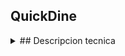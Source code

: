 ## QuickDine

<details>
  <summary>## Descripcion tecnica</summary>

  **QuickDine** es una plataforma de gestión de pedidos para restaurantes, diseñada para optimizar la interacción entre restaurantes, domiciliarios y clientes. Está implementada con un enfoque en el backend y una arquitectura escalable, permitiendo a los restaurantes gestionar su menú, domiciliarios y pedidos de manera eficiente a través de una API RESTful, garantizando una experiencia de usuario ágil y segura.

---

## Características clave:
- **Gestión de roles y permisos**:  
  El sistema maneja roles como **Domiciliarios**, **Clientes** y **Restaurantes**, cada uno con acceso restringido a ciertos endpoints. La validación de permisos se realiza mediante middleware, permitiendo configurar permisos globalmente para el sistema y adaptándose a necesidades específicas sin necesidad de modificar el código.

- **Autenticación y seguridad**:  
  Implementación de autenticación basada en **JWT** para garantizar la seguridad de los endpoints, con un sistema de validación que verifica el acceso de los usuarios según su rol y los permisos asignados.

- **Gestión de pedidos**:  
  Los clientes pueden realizar pedidos desde el menú de cualquier restaurante registrado en la plataforma, con pagos gestionados a través de la integración con pasarelas de pago como **Openpay**. Los domiciliarios pueden visualizar y tomar los pedidos asignados, garantizando una gestión eficiente de la entrega.

- **Escalabilidad**:  
  El sistema permite agregar nuevos restaurantes, cada uno con su propio menú y domiciliarios, mientras que la configuración de roles y permisos se gestiona de manera centralizada para facilitar la administración y minimizar la complejidad.

---

## Tecnologías y Herramientas:
- **Django Rest Framework (DRF)**:  
  Para la creación de la API RESTful e implementación de la lógica de negocio.  

- **PostgreSQL**:  
  Base de datos relacional utilizada para almacenar datos de usuarios, restaurantes, pedidos, etc.  

- **Redis**:  
  Utilizado como backend para manejar conexiones **WebSocket** mediante **Django Channels**.  

- **WebSockets**:  
  Implementados para notificar en tiempo real a los clientes integrados con la API sobre cambios de estado en las órdenes (pedidos) y actualizaciones del estado de un pago asociado a una orden específica.  


- **Docker**:  
  Utilizado para contenerizar la aplicación y facilitar el despliegue en diferentes entornos, garantizando consistencia y portabilidad.  

- **Pasarela de Pago (Openpay)**:  
  Integración para procesar pagos de manera segura a través de **PSE**.

  ![Proceso de creacion de ordenes y pago por PSE](https://github.com/camidev234/restaurant-system-rest_framework/blob/master/procesopagopsejpeg.jpg?raw=true)

</details>




